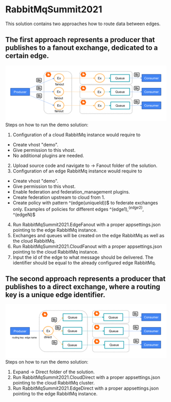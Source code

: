# RabbitMqSummit2021
This solution contains two approaches how to route data between edges. 
## The first approach represents a producer that publishes to a fanout exchange, dedicated to a certain edge.
![](images/fanout_federation.png)
Steps on how to run the demo solution:
1. Configuration of a cloud RabbitMq instance would require to
  * Create vhost "demo". 
  * Give permission to this vhost.
  * No additional plugins are needed. 
2. Upload source code and navigate to -> Fanout folder of the solution.
3. Configuration of an edge RabbitMq instance would require to
  * Create vhost "demo". 
  * Give permission to this vhost.
  * Enable federation and federation_management plugins.
  * Create federation upstream to cloud from 1.
  * Create policy with pattern ^(edge(uniqueId))$ to federate exchanges only. Examples of policies for different edges ^(edge1)$, ^(edge2)$, ^(edgeN)$   
4. Run RabbitMqSummit2021.EdgeFanout with a proper appsettings.json pointing to the edge RabbitMq instance.
5. Exchanges and queues will be created on the edge RabbitMq as well as the cloud RabbitMq. 
6. Run RabbitMqSummit2021.CloudFanout with a proper appsettings.json pointing to the cloud RabbitMq instance.
7. Input the id of the edge to what message should be delivered. The identifier should be equal to the already configured edge RabbitMq. 
## The second approach represents a producer that publishes to a direct exchange, where a routing key is a unique edge identifier.
![](images/direct_shovel.png)
Steps on how to run the demo solution:
1. Expand -> Direct folder of the solution.
2. Run RabbitMqSummit2021.CloudDirect with a proper appsettings.json pointing to the cloud RabbitMq cluster.
3. Run RabbitMqSummit2021.EdgeDirect with a proper appsettings.json pointing to the edge RabbitMq instance.

